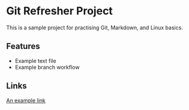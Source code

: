 # Git Refresher Project  

This is a sample project for practising Git, Markdown, and Linux basics.  

## Features  
- Example text file  
- Example branch workflow  

## Links  
[An example link](https://example.com)  
